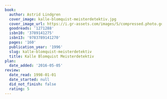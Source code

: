 ```yaml
---
book:
  author: Astrid Lindgren
  cover_image: kalle-blomquist-meisterdetektiv.jpg
  cover_image_url: https://i.gr-assets.com/images/S/compressed.photo.goodreads.com/books/1422126919l/1271288._SX98_.jpg
  goodreads: '1271288'
  isbn10: '3789141275'
  isbn13: '9783789141270'
  pages: '160'
  publication_year: '1996'
  slug: kalle-blomquist-meisterdetektiv
  title: Kalle Blomquist Meisterdetektiv
plan:
  date_added: '2016-05-05'
review:
  date_read: 1998-01-01
  date_started: null
  did_not_finish: false
  rating: 5
---
```

